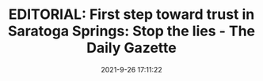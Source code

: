 ---
"title": "EDITORIAL: First step toward trust in Saratoga Springs: Stop the lies - The Daily Gazette"
"date": "2021-9-26 17:11:22"
"feed_name": "GOOGLENEWSCONSTRUCTION"
"feed_website": "https://news.google.com/search?q=construction%2Bincident&hl=en-US&gl=US&ceid=US:en"
"feed_rss": "https://news.google.com/rss/search?q=construction%2Bincident&hl=en-US&gl=US&ceid=US:en"
"link": "https://dailygazette.com/2021/09/26/editorial-first-step-toward-trust-in-saratoga-springs-stop-the-lies/"
"source": "{'href': 'https://dailygazette.com', 'title': 'The Daily Gazette'}"
"file": "_posts/2021-1-1-711ba3b4d6e5f76762c6ef5decc0304cb635bd9b.md"
"accident": "0"
"drilling": "0"
"dead": "0"
"injured": "0"
"arrested": "0"
"where": "unknown site"
"place": "unknown place"
---